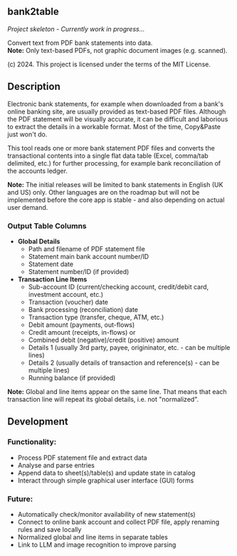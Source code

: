 ## bank2table
*Project skeleton - Currently work in progress...*

Convert text from PDF bank statements into data.  
**Note:** Only text-based PDFs, not graphic document images (e.g. scanned).

(c) 2024. This project is licensed under the terms of the MIT License.

## Description
Electronic bank statements, for example when downloaded from a bank's online banking site, are usually provided as text-based PDF files.
Although the PDF statement will be visually accurate, it can be difficult and laborious to extract the details in a workable format.
Most of the time, Copy&Paste just won't do.

This tool reads one or more bank statement PDF files and converts the transactional contents into a single flat data table (Excel, comma/tab delimited, etc.) for further processing, for example bank reconciliation of the accounts ledger.

**Note:** The initial releases will be limited to bank statements in English (UK and US) only. Other languages are on the roadmap but will not be implemented before the core app is stable - and also depending on actual user demand.

### Output Table Columns
- **Global Details**
  - Path and filename of PDF statement file
  - Statement main bank account number/ID
  - Statement date
  - Statement number/ID (if provided)
- **Transaction Line Items**
  - Sub-account ID (current/checking account, credit/debit card, investment account, etc.)
  - Transaction (voucher) date
  - Bank processing (reconciliation) date
  - Transaction type (transfer, cheque, ATM, etc.)
  - Debit amount (payments, out-flows)
  - Credit amount (receipts, in-flows)
    or
  - Combined debit (negative)/credit (positive) amount
  - Details 1 (usually 3rd party, payee, origininator, etc. - can be multiple lines)
  - Details 2 (usually details of transaction and reference(s) - can be multiple lines)
  - Running balance (if provided)  

**Note:** Global and line items appear on the same line. That means that each transaction line will repeat its global details, i.e. not "normalized".

## Development

### Functionality:
- Process PDF statement file and extract data
- Analyse and parse entries
- Append data to sheet(s)/table(s) and update state in catalog
- Interact through simple graphical user interface (GUI) forms

### Future:
- Automatically check/monitor availability of new statement(s)
- Connect to online bank account and collect PDF file, apply renaming rules and save locally
- Normalized global and line items in separate tables
- Link to LLM and image recognition to improve parsing

